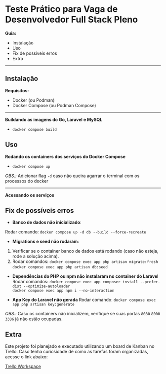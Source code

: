 # Teste Prático para Vaga de Desenvolvedor Full Stack Pleno

**Guia:**
 - Instalação
 - Uso
 - Fix de possíveis erros
 - Extra
---

## Instalação
**Requisitos:**
 - Docker (ou Podman)
 - Docker Compose (ou Podman Compose)

---

**Buildando as imagens do Go, Laravel e MySQL**
 - `docker compose build`


## Uso

**Rodando os containers dos serviços do Docker Compose**
- `docker compose up`

*OBS.:* Adicionar flag `-d` caso não queira agarrar o terminal com os processos do docker 

---

**Acessando os serviços**

## Fix de possíveis erros
- **Banco de dados não inicializado**:

Rodar comando: `docker compose up -d db --build --force-recreate`

- **Migrations e seed não rodaram**:
1. Verificar se o container banco de dados está rodando (caso não esteja, rode a solução acima).
2. Rodar comandos: `docker compose exec app php artisan migrate:fresh` \
`docker compose exec app php artisan db:seed`

- **Dependências do PHP ou npm não instalaram no container do Laravel**
Rodar comandos: `docker compose exec app composer install --prefer-dist --optimize-autoloader` \
`docker compose exec app npm i --no-interaction`

- **App Key do Laravel não gerada**
Rodar comando: `docker compose exec app php artisan key:generate`

*OBS.:* Caso os containers não inicializem, verifique se suas portas `8080` `8000` `3306` já não estão ocupadas.

## Extra
Este projeto foi planejado e executado utilizando um board de Kanban no Trello.
Caso tenha curiosidade de como as tarefas foram organizadas, acesse o link abaixo:

[Trello Workspace](https://trello.com/invite/b/674162d1d751080a1137d3af/ATTIacd41891739a8c307ad25b21df0fca2e4A2357C1/ramada-atacadista-teste-tecnico)
